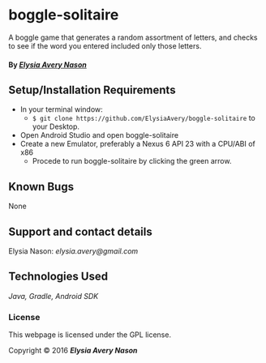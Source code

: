 # boggle-solitaire
A boggle game that generates a random assortment of letters, and checks to see if the word you entered included only those letters.

#### By _[**Elysia Avery Nason**](https://github.com/elysiaavery)_

## Setup/Installation Requirements

* In your terminal window:
  * `$ git clone https://github.com/ElysiaAvery/boggle-solitaire` to your Desktop.
* Open Android Studio and open boggle-solitaire
* Create a new Emulator, preferably a Nexus 6 API 23 with a CPU/ABI of x86
  * Procede to run boggle-solitaire by clicking the green arrow.

## Known Bugs

None

## Support and contact details

Elysia Nason: _elysia.avery@gmail.com_

## Technologies Used

_Java,
Gradle,
Android SDK_

### License

This webpage is licensed under the GPL license.

Copyright &copy; 2016 **_Elysia Avery Nason_**
